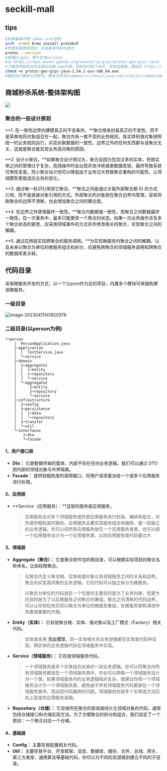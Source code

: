 # seckill-mall

## tips

```bash
#安装编译环境（以mac-arm为例）
arch -arm64 brew install protobuf
#检查安装是否成功，出现版本号即为成功
protoc --version
#安装plugin，用于生成service
#从 https://repo.maven.apache.org/maven2/io/grpc/protoc-gen-grpc-java/ 下载 protoc-gen-grpc-java-1.54.1-osx-x86_64.exe
#下载完成放到对应目录后去掉.exe后缀，然后执行如下命令，否则会报错，原因见 https://stackoverflow.com/questions/55023435/grpc-out-protoc-gen-grpc-plugin-failed-with-status-code-1-on-osx-java
chmod +x protoc-gen-grpc-java-1.54.1-osx-x86_64.exe
#最后执行脚本文件即可，脚本文件见/common/src/main/java/com/zufe/yt/common/pb/gen_code.sh
```

## 商城秒杀系统-整体架构图

![](https://typora-imagehost-1308499275.cos.ap-shanghai.myqcloud.com/mac/macimage-20230416203428539.png)

### 聚合的一些设计原则

**1. 在一致性边界内建模真正的不变条件。**聚合用来封装真正的不变性，而不是简单地将对象组合在一起。聚合内有一套不变的业务规则，各实体和值对象按照统一的业务规则运行，实现对象数据的一致性，边界之外的任何东西都与该聚合无关，这就是聚合能实现业务高内聚的原因。

**2. 设计小聚合。**如果聚合设计得过大，聚合会因为包含过多的实体，导致实体之间的管理过于复杂，高频操作时会出现并发冲突或者数据库锁，最终导致系统可用性变差。而小聚合设计则可以降低由于业务过大导致聚合重构的可能性，让领域模型更能适应业务的变化。

**3. 通过唯一标识引用其它聚合。**聚合之间是通过关联外部聚合根 ID 的方式引用，而不是直接对象引用的方式。外部聚合的对象放在聚合边界内管理，容易导致聚合的边界不清晰，也会增加聚合之间的耦合度。

**4. 在边界之外使用最终一致性。**聚合内数据强一致性，而聚合之间数据最终一致性。在一次事务中，最多只能更改一个聚合的状态。如果一次业务操作涉及多个聚合状态的更改，应采用领域事件的方式异步修改相关的聚合，实现聚合之间的解耦。

**5. 通过应用层实现跨聚合的服务调用。**为实现微服务内聚合之间的解耦，以及未来以聚合为单位的微服务组合和拆分，应避免跨聚合的领域服务调用和跨聚合的数据库表关联。

## 代码目录

采用微服务开发的方式，以一个父pom作为总的项目，内置多个模块可单独构建成微服务。

### 一级目录

![image-20230411141820378](https://typora-imagehost-1308499275.cos.ap-shanghai.myqcloud.com/2022-12/image-20230411141820378.png)

### 二级目录(以person为例)

```shell
└─person
    │  PersonApplication.java
    ├─application
    │  │  TestService.java
    │  └─service
    ├─domain
    │  ├─aggregate1
    │  │  ├─entity
    │  │  ├─repository
    │  │  └─service
    │  └─aggregate2
    │      ├─entity
    │      ├─repository
    │      └─service
    ├─infrastructure
    │  ├─config
    │  ├─persistence
    │  │  ├─data
    │  │  └─repository
    │  ├─transfer
    │  └─util
    └─interfaces
        ├─dto
        └─facade
```

#### 1、用户接口层

- **Dto：** 它是数据传输的载体，内部不存在任何业务逻辑，我们可以通过 DTO 把内部的领域对象与外界隔离。
- **Facade：** 提供较粗粒度的调用接口，将用户请求委派给一个或多个应用服务进行处理。

#### 2、应用层

- **Service（应用服务）：**这层的服务是应用服务。

  >应用服务会对多个领域服务或外部应用服务进行封装、编排和组合，对外提供粗粒度的服务。应用服务主要实现服务组合和编排，是一段独立的业务逻辑。你可以将所有应用服务放在一个应用服务类里，也可以把一个应用服务设计为一个应用服务类，以防应用服务类代码量过大

#### 3、领域层

- **Aggregate（聚合）：** 它是聚合软件包的根目录，可以根据实际项目的聚合名称命名，比如权限聚合。

  >在聚合内定义聚合根、实体和值对象以及领域服务之间的关系和边界。聚合内实现高内聚的业务逻辑，它的代码可以独立拆分为微服务。
  >
  >以聚合为单位的代码放在一个包里的主要目的是为了业务内聚，而更大的目的是为了以后微服务之间聚合的重组。聚合之间清晰的代码边界，可以让你轻松地实现以聚合为单位的微服务重组，在微服务架构演进中有着很重要的作用。

- **Entity（实体）：** 它存放聚合根、实体、值对象以及工厂模式（Factory）相关代码。

  >实体类采用 **充血模型**，同一实体相关的业务逻辑都在实体类代码中实现。跨实体的业务逻辑代码在领域服务中实现。

- **Service（领域服务）：** 它存放领域服务代码。

  >一个领域服务是多个实体组合出来的一段业务逻辑。你可以将聚合内所有领域服务都放在一个领域服务类中，你也可以把每一个领域服务设计为一个类。如果领域服务内的业务逻辑相对复杂，我建议你将一个领域服务设计为一个领域服务类，避免由于所有领域服务代码都放在一个领域服务类中，而出现代码臃肿的问题。领域服务封装多个实体或方法后向上层提供应用服务调用。

- **Repository（仓储）：** 它存放所在聚合的查询或持久化领域对象的代码，通常包括仓储接口和仓储实现方法。为了方便聚合的拆分和组合，我们设定了一个原则：一个聚合对应一个仓储。

#### 4、基础层

- **Config：** 主要存放配置相关代码。
- **Util：** 主要存放平台、开发框架、消息、数据库、缓存、文件、总线、网关、第三方类库、通用算法等基础代码，你可以为不同的资源类别建立不同的子目录。
